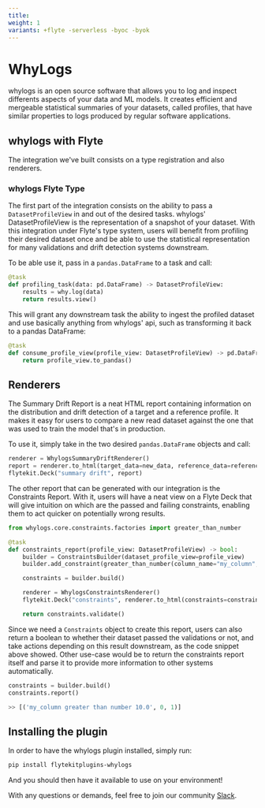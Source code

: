 ```yaml
---
title:
weight: 1
variants: +flyte -serverless -byoc -byok
---
```


# WhyLogs



whylogs is an open source software that allows you to log and inspect differents aspects of your data and ML models.
It creates efficient and mergeable statistical summaries of your datasets, called profiles, that have similar properties
to logs produced by regular software applications.

## whylogs with Flyte

The integration we've built consists on a type registration and also renderers.

### whylogs Flyte Type

The first part of the integration consists on the ability to pass a `DatasetProfileView` in and out of
the desired tasks. whylogs' DatasetProfileView is the representation of a snapshot of your dataset.
With this integration under Flyte's type system, users will benefit from profiling their desired dataset once
and be able to use the statistical representation for many validations and drift detection systems downstream.

To be able use it, pass in a `pandas.DataFrame` to a task and call:

```python
@task
def profiling_task(data: pd.DataFrame) -> DatasetProfileView:
    results = why.log(data)
    return results.view()
```

This will grant any downstream task the ability to ingest the profiled dataset and use
basically anything from whylogs' api, such as transforming it back to a pandas DataFrame:

```python
@task
def consume_profile_view(profile_view: DatasetProfileView) -> pd.DataFrame:
    return profile_view.to_pandas()
```

## Renderers

The Summary Drift Report is a neat HTML report containing information on the distribution and drift
detection of a target and a reference profile. It makes it easy for users to compare a new read dataset
against the one that was used to train the model that's in production.

To use it, simply take in the two desired `pandas.DataFrame` objects and call:

```python
renderer = WhylogsSummaryDriftRenderer()
report = renderer.to_html(target_data=new_data, reference_data=reference_data)
flytekit.Deck("summary drift", report)
```

The other report that can be generated with our integration is the Constraints Report. With it, users will
have a neat view on a Flyte Deck that will give intuition on which are the passed and failing constraints, enabling
them to act quicker on potentially wrong results.

```python
from whylogs.core.constraints.factories import greater_than_number

@task
def constraints_report(profile_view: DatasetProfileView) -> bool:
    builder = ConstraintsBuilder(dataset_profile_view=profile_view)
    builder.add_constraint(greater_than_number(column_name="my_column", number=10.0))

    constraints = builder.build()

    renderer = WhylogsConstraintsRenderer()
    flytekit.Deck("constraints", renderer.to_html(constraints=constraints))

    return constraints.validate()
```

Since we need a `Constraints` object to create this report, users can also return a boolean to whether their dataset
passed the validations or not, and take actions depending on this result downstream, as the code snippet above showed.
Other use-case would be to return the constraints report itself and parse it to provide more information to other
systems automatically.

```python
constraints = builder.build()
constraints.report()

>> [('my_column greater than number 10.0', 0, 1)]
```

## Installing the plugin

In order to have the whylogs plugin installed, simply run:

```bash
pip install flytekitplugins-whylogs
```

And you should then have it available to use on your environment!

With any questions or demands, feel free to join our community [Slack].

[slack]: http://join.slack.whylabs.ai/


